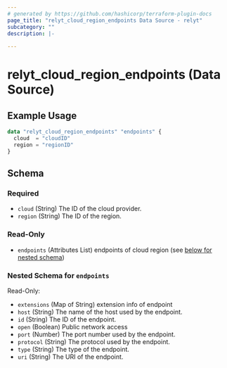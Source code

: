 ```yaml
---
# generated by https://github.com/hashicorp/terraform-plugin-docs
page_title: "relyt_cloud_region_endpoints Data Source - relyt"
subcategory: ""
description: |-
  
---
```


# relyt_cloud_region_endpoints (Data Source)



## Example Usage

```terraform
data "relyt_cloud_region_endpoints" "endpoints" {
  cloud  = "cloudID"
  region = "regionID"
}
```

<!-- schema generated by tfplugindocs -->
## Schema

### Required

- `cloud` (String) The ID of the cloud provider.
- `region` (String) The ID of the region.

### Read-Only

- `endpoints` (Attributes List) endpoints of cloud region (see [below for nested schema](#nestedatt--endpoints))

<a id="nestedatt--endpoints"></a>
### Nested Schema for `endpoints`

Read-Only:

- `extensions` (Map of String) extension info of endpoint
- `host` (String) The name of the host used by the endpoint.
- `id` (String) The ID of the endpoint.
- `open` (Boolean) Public network access
- `port` (Number) The port number used by the endpoint.
- `protocol` (String) The protocol used by the endpoint.
- `type` (String) The type of the endpoint.
- `uri` (String) The URI of the endpoint.
